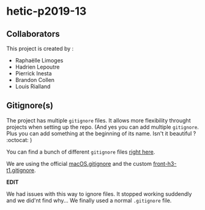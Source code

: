 # hetic-p2019-13

## Collaborators

This project is created by :

- Raphaëlle Limoges
- Hadrien Lepoutre
- Pierrick Inesta
- Brandon Collen
- Louis Rialland

## Gitignore(s)

The project has multiple `gitignore` files. It allows more flexibility throught projects when setting up the repo. (And yes you can add multiple `gitignore`. Plus you can add something at the beginning of its name. Isn't it beautiful ? :octocat: )

You can find a bunch of different `gitignore` files [right here](https://github.com/github/gitignore).

We are using the official [macOS.gitignore](https://github.com/github/gitignore/blob/master/Global/macOS.gitignore) and the custom [front-h3-t1.gitignore](https://github.com/H-L/hetic-p2019-17/blob/master/front-h3-t1.gitignore).

**EDIT**

We had issues with this way to ignore files. It stopped working suddendly and we did'nt find why...
We finally used a normal `.gitignore` file.
